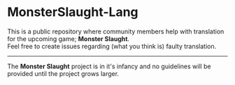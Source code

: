 # MonsterSlaught-Lang

This is a public repository where community members help with translation for the upcoming game; **Monster Slaught**.  
Feel free to create issues regarding (what you think is) faulty translation.

***

The **Monster Slaught** project is in it's infancy and no guidelines will be provided until the project grows larger.
